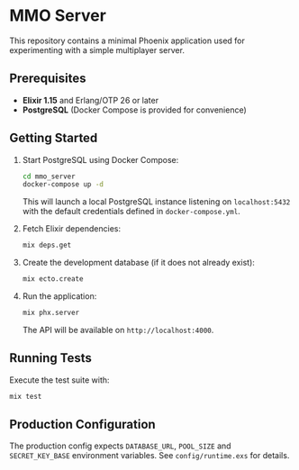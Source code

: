 # MMO Server

This repository contains a minimal Phoenix application used for experimenting with a simple multiplayer server.

## Prerequisites

- **Elixir 1.15** and Erlang/OTP 26 or later
- **PostgreSQL** (Docker Compose is provided for convenience)

## Getting Started

1. Start PostgreSQL using Docker Compose:

   ```bash
   cd mmo_server
   docker-compose up -d
   ```

   This will launch a local PostgreSQL instance listening on `localhost:5432` with the default credentials defined in `docker-compose.yml`.

2. Fetch Elixir dependencies:

   ```bash
   mix deps.get
   ```

3. Create the development database (if it does not already exist):

   ```bash
   mix ecto.create
   ```

4. Run the application:

   ```bash
   mix phx.server
   ```

   The API will be available on `http://localhost:4000`.

## Running Tests

Execute the test suite with:

```bash
mix test
```

## Production Configuration

The production config expects `DATABASE_URL`, `POOL_SIZE` and `SECRET_KEY_BASE` environment variables. See `config/runtime.exs` for details.
